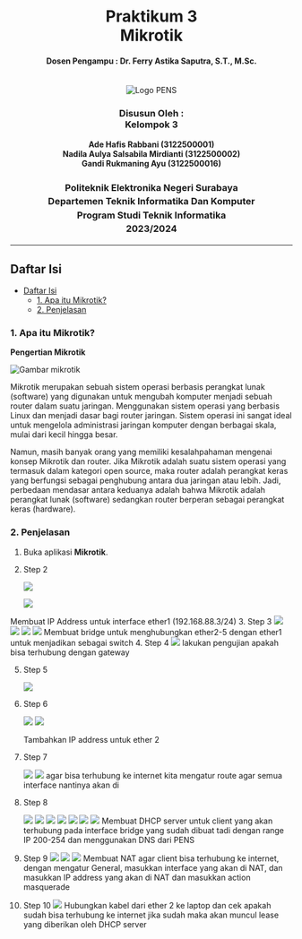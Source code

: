 <div align="center">
  <h1 style="text-align: center;font-weight: bold">Praktikum 3<br>Mikrotik</h1>
  <h4 style="text-align: center;">Dosen Pengampu : Dr. Ferry Astika Saputra, S.T., M.Sc.</h4>
</div>
<br />
<div align="center">
  <img src="https://upload.wikimedia.org/wikipedia/id/4/44/Logo_PENS.png" alt="Logo PENS">
  <h3 style="text-align: center;">Disusun Oleh : <br>Kelompok 3</h3>
  <p style="text-align: center;">
    <strong>Ade Hafis Rabbani (3122500001)</strong><br>
    <strong>Nadila Aulya Salsabila Mirdianti (3122500002)</strong><br>
    <strong>Gandi Rukmaning Ayu (3122500016)</strong>
  </p>

<h3 style="text-align: center;line-height: 1.5">Politeknik Elektronika Negeri Surabaya<br>Departemen Teknik Informatika Dan Komputer<br>Program Studi Teknik Informatika<br>2023/2024</h3>
  <hr>
</div>

## Daftar Isi

- [Daftar Isi](#daftar-isi)
    - [1. Apa itu Mikrotik?](#1-apa-itu-mikrotik)
    - [2. Penjelasan](#2-penjelasan)


### 1. Apa itu Mikrotik?
**Pengertian Mikrotik**

![Gambar mikrotik](images/mikrotik.png)

Mikrotik merupakan sebuah sistem operasi berbasis perangkat lunak (software) yang digunakan untuk mengubah komputer menjadi sebuah router dalam suatu jaringan. Menggunakan sistem operasi yang berbasis Linux dan menjadi dasar bagi router jaringan. Sistem operasi ini sangat ideal untuk mengelola administrasi jaringan komputer dengan berbagai skala, mulai dari kecil hingga besar.

Namun, masih banyak orang yang memiliki kesalahpahaman mengenai konsep Mikrotik dan router. Jika Mikrotik adalah suatu sistem operasi yang termasuk dalam kategori open source, maka router adalah perangkat keras yang berfungsi sebagai penghubung antara dua jaringan atau lebih. Jadi, perbedaan mendasar antara keduanya adalah bahwa Mikrotik adalah perangkat lunak (software) sedangkan router berperan sebagai perangkat keras (hardware).


### 2. Penjelasan
1. Buka aplikasi **Mikrotik**.

2. Step 2

   ![](images/3.jpg)

   ![](images/1.jpg)


Membuat IP Address untuk interface ether1 (192.168.88.3/24)
3. Step 3
   ![](images/4.jpg)
   ![](images/6.jpg)
   ![](images/7.jpg)
   ![](images/9.jpg)
   Membuat bridge untuk menghubungkan ether2-5 dengan ether1 untuk menjadikan sebagai switch
4. Step 4
   ![](images/5.jpg)
   lakukan pengujian apakah bisa terhubung dengan gateway

5. Step 5

   ![](images/8.jpg)

6.  Step 6

    ![](images/10.jpg)
    ![](images/11.jpg)

    Tambahkan IP address untuk ether 2
7.  Step 7

    ![](images/12.jpg)
    ![](images/14.jpg)
    agar bisa terhubung ke internet kita mengatur route agar semua interface nantinya akan di

8.  Step 8

    ![](images/15.jpg)
    ![](images/16.jpg)
    ![](images/17.jpg)
    ![](images/18.jpg)
    ![](images/19.jpg)
    ![](images/20.jpg)
    ![](images/21.jpg)
    Membuat DHCP server untuk client yang akan terhubung pada interface bridge yang sudah dibuat tadi dengan range IP 200-254 dan menggunakan DNS dari PENS


9.  Step 9
    ![](images/22.jpg)
    ![](images/23.jpg)
    ![](images/24.jpg)
    Membuat NAT agar client bisa terhubung ke internet, dengan mengatur General, masukkan interface yang akan di NAT, dan masukkan IP address yang akan di NAT dan masukkan action masquerade

10. Step 10
    ![](images/25.jpg)
    Hubungkan kabel dari ether 2 ke laptop dan cek apakah sudah bisa terhubung ke internet
    jika sudah maka akan muncul lease yang diberikan oleh DHCP server